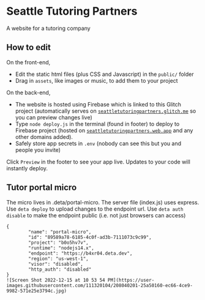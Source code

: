 # Seattle Tutoring Partners

A website for a tutoring company

## How to edit

On the front-end,

- Edit the static html files (plus CSS and Javascript) in the `public/` folder
- Drag in `assets`, like images or music, to add them to your project

On the back-end,

- The website is hosted using Firebase which is linked to this Glitch project (automatically serves on [`seattletutoringpartners.glitch.me`](seattletutoringpartners.glitch.me) so you can preview changes live)
- Type `node deploy.js` in the terminal (found in footer) to deploy to Firebase project (hosted on [`seattletutoringpartners.web.app`](seattletutoringpartners.web.app) and any other domains added).
- Safely store app secrets in `.env` (nobody can see this but you and people you invite)

Click `Preview` in the footer to see your app live. Updates to your code will instantly deploy.

## Tutor portal micro
The micro lives in .deta/portal-micro. The server file (index.js) uses express. Use `deta deploy` to upload changes to the endpoint url. Use `deta auth disable` to make the endpoint public (i.e. not just browsers can access)
```
{
        "name": "portal-micro",
        "id": "89589a78-6185-4c0f-ad3b-7111073c9c99",
        "project": "b0o5hv7v",
        "runtime": "nodejs14.x",
        "endpoint": "https://b4xr04.deta.dev",
        "region": "us-west-1",
        "visor": "disabled",
        "http_auth": "disabled"
}
![Screen Shot 2022-12-15 at 10 53 54 PM](https://user-images.githubusercontent.com/111320104/208040201-25a50160-ec66-4ce9-9982-571e25e3794c.jpg)
